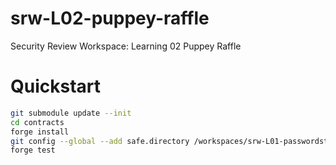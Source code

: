 # srw-L02-puppey-raffle
Security Review Workspace: Learning 02 Puppey Raffle

# Quickstart

```sh
git submodule update --init
cd contracts
forge install
git config --global --add safe.directory /workspaces/srw-L01-passwordstore/contracts
forge test
```
